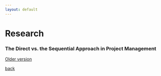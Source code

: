 ```yaml
---
layout: default
---
```


# Research

### The Direct vs. the Sequential Approach in Project Management
[Older version](./Research/Direct-Sequential/Study_or_Go_for_it.pdf)

[back](./)
